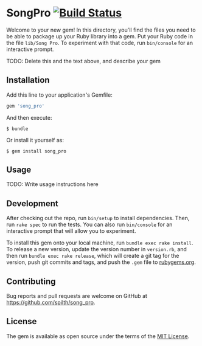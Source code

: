 # SongPro [![Build Status](https://travis-ci.org/spilth/song_pro.svg?branch=master)](https://travis-ci.org/spilth/song_pro)

Welcome to your new gem! In this directory, you'll find the files you need to be able to package up your Ruby library into a gem. Put your Ruby code in the file `lib/Song Pro`. To experiment with that code, run `bin/console` for an interactive prompt.

TODO: Delete this and the text above, and describe your gem

## Installation

Add this line to your application's Gemfile:

```ruby
gem 'song_pro'
```

And then execute:

    $ bundle

Or install it yourself as:

    $ gem install song_pro

## Usage

TODO: Write usage instructions here

## Development

After checking out the repo, run `bin/setup` to install dependencies. Then, run `rake spec` to run the tests. You can also run `bin/console` for an interactive prompt that will allow you to experiment.

To install this gem onto your local machine, run `bundle exec rake install`. To release a new version, update the version number in `version.rb`, and then run `bundle exec rake release`, which will create a git tag for the version, push git commits and tags, and push the `.gem` file to [rubygems.org](https://rubygems.org).

## Contributing

Bug reports and pull requests are welcome on GitHub at https://github.com/spilth/song_pro.

## License

The gem is available as open source under the terms of the [MIT License](https://opensource.org/licenses/MIT).